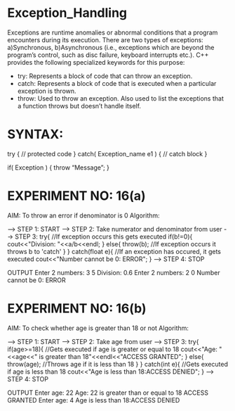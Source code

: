 

# Exception_Handling
Exceptions are runtime anomalies or abnormal conditions that a program encounters during its execution. 
There are two types of exceptions: a)Synchronous, b)Asynchronous (i.e., exceptions which are beyond the program’s control, such as disc failure, keyboard interrupts etc.). C++ provides the following specialized keywords for this purpose:
* try: Represents a block of code that can throw an exception.
* catch: Represents a block of code that is executed when a particular exception is thrown.
* throw: Used to throw an exception. Also used to list the exceptions that a function throws but doesn’t handle itself.

# SYNTAX:
try
{
// protected code
}
catch( Exception_name e1 )
{
// catch block
} 

if( Exception )
{
throw “Message”;
}

# EXPERIMENT NO: 16(a)
AIM: To throw an error if denominator is 0
Algorithm:

--> STEP 1: START
--> STEP 2: Take numerator and denominator from user
--> STEP 3: try{ //If exception occurs this gets executed
        if(b!=0){
            cout<<"Division: "<<a/b<<endl;
        }
        else{
            throw(b); //If exception occurs it throws b to 'catch'
        }
      } catch(float e){ //If an exception has occured, it gets executed
               cout<<"Number cannot be 0: ERROR";
            }
--> STEP 4: STOP

OUTPUT
Enter 2 numbers: 3 5
Division: 0.6
Enter 2 numbers: 2 0
Number cannot be 0: ERROR

# EXPERIMENT NO: 16(b)
AIM: To check whether age is greater than 18 or not
Algorithm:

--> STEP 1: START
--> STEP 2: Take age from user
--> STEP 3:  try{
        if(age>=18){ //Gets executed if age is greater or equal to 18
            cout<<"Age: "<<age<<" is greater than 18"<<endl<<"ACCESS GRANTED";
        }
        else{
            throw(age); //Throws age if it is less than 18
        }
    }   catch(int e){ //Gets executed if age is less than 18
            cout<<"Age is less than 18:ACCESS DENIED";
    }
--> STEP 4: STOP

OUTPUT
Enter age: 22
Age: 22 is greater than or equal to 18
ACCESS GRANTED
Enter age: 4
Age is less than 18:ACCESS DENIED
